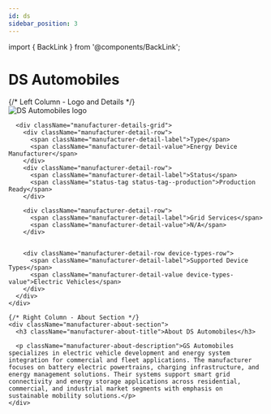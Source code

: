 ```yaml
---
id: ds
sidebar_position: 3
---
```


import { BackLink } from '@components/BackLink';

<BackLink to="/integrations/manufacturers/supported-manufacturers" label="Supported Manufacturers" />

# DS Automobiles


<div className="manufacturer-hero-card">
  <div className="manufacturer-hero-desktop">
    {/* Left Column - Logo and Details */}
    <div className="manufacturer-details-section">
      <div className="manufacturer-logo-container">
        <div className="manufacturer-logo-wrapper">
          <img 
        src="https://device.cms.texture.energy/logo/DS%20Automobiles.svg" 
        alt="DS Automobiles logo" 
        className="manufacturer-logo"
      />
        </div>
      </div>
      
      <div className="manufacturer-details-grid">
        <div className="manufacturer-detail-row">
          <span className="manufacturer-detail-label">Type</span>
          <span className="manufacturer-detail-value">Energy Device Manufacturer</span>
        </div>
        <div className="manufacturer-detail-row">
          <span className="manufacturer-detail-label">Status</span>
          <span className="status-tag status-tag--production">Production Ready</span>
        </div>
        
        <div className="manufacturer-detail-row">
          <span className="manufacturer-detail-label">Grid Services</span>
          <span className="manufacturer-detail-value">N/A</span>
        </div>
        
        
        <div className="manufacturer-detail-row device-types-row">
          <span className="manufacturer-detail-label">Supported Device Types</span>
          <span className="manufacturer-detail-value device-types-value">Electric Vehicles</span>
        </div>
      </div>
    </div>
    
    {/* Right Column - About Section */}
    <div className="manufacturer-about-section">
      <h3 className="manufacturer-about-title">About DS Automobiles</h3>
      
      <p className="manufacturer-about-description">GS Automobiles specializes in electric vehicle development and energy system integration for commercial and fleet applications. The manufacturer focuses on battery electric powertrains, charging infrastructure, and energy management solutions. Their systems support smart grid connectivity and energy storage applications across residential, commercial, and industrial market segments with emphasis on sustainable mobility solutions.</p>
    </div>
  </div>
</div>

<style jsx>{`
  .manufacturer-hero-card {
    background: var(--ifm-card-background-color);
    border: 1px solid #9ca3af;
    border-radius: 12px;
    margin-bottom: 32px;
  }

  .manufacturer-hero-desktop {
    display: grid;
    grid-template-columns: 1fr 1fr;
    gap: 24px;
    align-items: stretch;
  }

  .manufacturer-details-section {
    border-right: 1px solid #d1d5db;
    background: #f8fcff;
    border-radius: 8px;
    display: flex;
    flex-direction: column;
    height: 100%;
  }

  .manufacturer-logo-container {
    display: flex;
    align-items: center;
    gap: 20px;
    margin-bottom: 32px;
    padding: 24px 24px 0 24px;
  }

  .manufacturer-logo-wrapper {
    background: #ffffff;
    border: 1px solid #e5e7eb;
    border-radius: 12px;
    padding: 20px;
    flex-shrink: 0;
    width: 200px;
    height: 120px;
    display: flex;
    align-items: center;
    justify-content: center;
    box-shadow: 0 1px 3px 0 rgba(0, 0, 0, 0.1), 0 1px 2px 0 rgba(0, 0, 0, 0.06);
  }

  .manufacturer-logo {
    width: 100%;
    height: 100%;
    object-fit: contain;
    opacity: 0.9;
  }

  .manufacturer-logo-placeholder {
    width: 160px;
    height: 80px;
    background: linear-gradient(135deg, #f3f4f6 0%, #e5e7eb 100%);
    border-radius: 8px;
    display: flex;
    align-items: center;
    justify-content: center;
    font-size: 20px;
    font-weight: 600;
    color: #6b7280;
  }

  .manufacturer-details-grid {
    display: grid;
    gap: 12px;
    padding: 0 24px 24px 24px;
  }

  .manufacturer-detail-row {
    display: flex;
    justify-content: space-between;
    align-items: center;
    padding: 12px 0;
    border-bottom: 1px solid #e5e7eb;
  }

  .manufacturer-detail-row:last-child {
    border-bottom: none;
  }

  .manufacturer-detail-label {
    font-weight: 500;
    color: #6b7280;
    font-size: 14px;
  }

  .manufacturer-detail-value {
    font-weight: 600;
    color: #1f2937;
    font-size: 14px;
  }

  .manufacturer-website-link {
    color: #444ae1;
    text-decoration: none;
    font-weight: 600;
    font-size: 14px;
    transition: text-decoration 0.2s ease;
  }

  .manufacturer-website-link:hover {
    text-decoration: underline;
  }

  .device-types-row {
    align-items: flex-start;
    padding: 16px 0;
  }

  .device-types-value {
    text-align: right;
    max-width: 60%;
    line-height: 1.4;
    word-wrap: break-word;
    hyphens: auto;
  }

  .manufacturer-about-section {
    padding: 48px 32px 32px 16px;
  }

  .manufacturer-about-title {
    margin: 0 0 20px 0;
    font-size: 18px;
    font-weight: 600;
    color: #1f2937;
  }

  .manufacturer-about-description {
    margin: 0 0 20px 0;
    font-size: 18px;
    line-height: 1.6;
    color: #4b5563;
  }

  /* Mobile responsive - stack columns */
  @media (max-width: 768px) {
    .manufacturer-hero-desktop {
      grid-template-columns: 1fr;
      gap: 16px;
    }

    .manufacturer-details-section {
      border-right: none;
      border-bottom: 1px solid #d1d5db;
      margin-bottom: 16px;
    }
  }

  /* Dark mode styles */
  [data-theme="dark"] .manufacturer-hero-card {
    background: #2d2d2d !important;
    border-color: #4b5563 !important;
  }

  [data-theme="dark"] .manufacturer-details-section {
    background: #1f1f2e !important;
    border-right-color: #4b5563 !important;
  }

  [data-theme="dark"] .manufacturer-logo-wrapper {
    background: #ffffff !important;
    border-color: #e5e7eb !important;
  }

  [data-theme="dark"] .manufacturer-detail-label {
    color: #d1d5db !important;
  }

  [data-theme="dark"] .manufacturer-detail-value {
    color: #ffffff !important;
  }

  [data-theme="dark"] .manufacturer-website-link {
    color: #b4b9ff !important;
  }

  [data-theme="dark"] .manufacturer-about-title {
    color: #ffffff !important;
  }

  [data-theme="dark"] .manufacturer-about-description {
    color: #d1d5db !important;
  }

  [data-theme="dark"] .manufacturer-detail-row {
    border-bottom-color: #4b5563 !important;
  }

  [data-theme="dark"] .manufacturer-logo-placeholder {
    background: linear-gradient(135deg, #374151 0%, #4b5563 100%) !important;
    color: #d1d5db !important;
  }

  /* Status tag styles */
  .status-tag {
    padding: 4px 8px;
    border-radius: 4px;
    font-size: 12px;
    font-weight: 500;
  }

  .status-tag--production {
    background-color: #ecfdf5;
    color: #065f46;
  }

  .status-tag--development {
    background-color: #fffbeb;
    color: #92400e;
  }

  .status-tag--planned {
    background-color: #f5f3ff;
    color: #5b21b6;
  }

  .status-tag--blocked {
    background-color: #fef2f2;
    color: #991b1b;
  }

  /* Dark mode status tag styles */
  [data-theme="dark"] .status-tag--production {
    background-color: #064e3b;
    color: #6ee7b7;
  }

  [data-theme="dark"] .status-tag--development {
    background-color: #78350f;
    color: #fbbf24;
  }

  [data-theme="dark"] .status-tag--planned {
    background-color: #4c1d95;
    color: #c4b5fd;
  }

  [data-theme="dark"] .status-tag--blocked {
    background-color: #7f1d1d;
    color: #fca5a5;
  }
`}</style>





